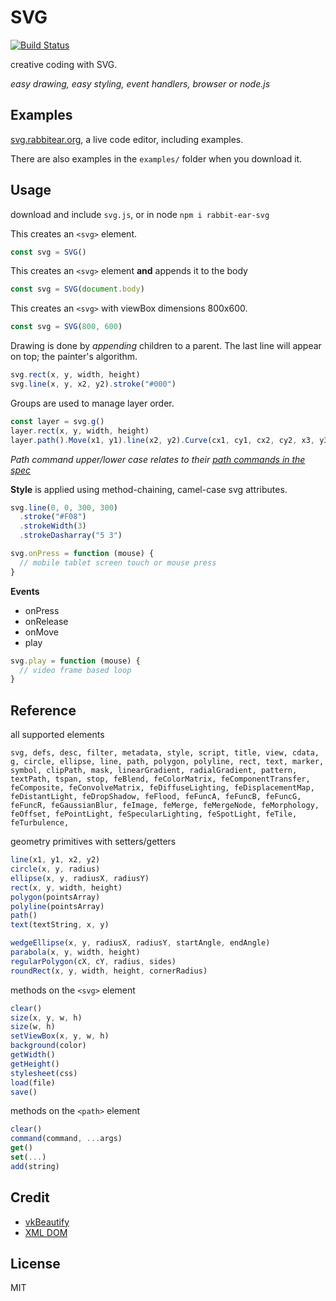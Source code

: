 # SVG

[![Build Status](https://travis-ci.org/robbykraft/SVG.svg?branch=master)](https://travis-ci.org/robbykraft/SVG)

creative coding with SVG.

*easy drawing, easy styling, event handlers, browser or node.js*

## Examples

[svg.rabbitear.org](https://svg.rabbitear.org), a live code editor, including examples.

There are also examples in the `examples/` folder when you download it.

## Usage

download and include `svg.js`, or in node `npm i rabbit-ear-svg`

This creates an `<svg>` element.

```javascript
const svg = SVG()
```

This creates an `<svg>` element **and** appends it to the body

```javascript
const svg = SVG(document.body)
```

This creates an `<svg>` with viewBox dimensions 800x600.

```javascript
const svg = SVG(800, 600)
```

Drawing is done by *appending* children to a parent. The last line will appear on top; the painter's algorithm.

```javascript
svg.rect(x, y, width, height)
svg.line(x, y, x2, y2).stroke("#000")
```

Groups are used to manage layer order.

```javascript
const layer = svg.g()
layer.rect(x, y, width, height)
layer.path().Move(x1, y1).line(x2, y2).Curve(cx1, cy1, cx2, cy2, x3, y3)
```

*Path command upper/lower case relates to their [path commands in the spec](https://www.w3.org/TR/SVG/paths.html#PathData)*

**Style** is applied using method-chaining, camel-case svg attributes.

```javascript
svg.line(0, 0, 300, 300)
  .stroke("#F08")
  .strokeWidth(3)
  .strokeDasharray("5 3")
```

```javascript
svg.onPress = function (mouse) {
  // mobile tablet screen touch or mouse press
}
```

**Events**

- onPress
- onRelease
- onMove
- play

```javascript
svg.play = function (mouse) {
  // video frame based loop
}
```

## Reference

all supported elements

```
svg, defs, desc, filter, metadata, style, script, title, view, cdata, g, circle, ellipse, line, path, polygon, polyline, rect, text, marker, symbol, clipPath, mask, linearGradient, radialGradient, pattern, textPath, tspan, stop, feBlend, feColorMatrix, feComponentTransfer, feComposite, feConvolveMatrix, feDiffuseLighting, feDisplacementMap, feDistantLight, feDropShadow, feFlood, feFuncA, feFuncB, feFuncG, feFuncR, feGaussianBlur, feImage, feMerge, feMergeNode, feMorphology, feOffset, fePointLight, feSpecularLighting, feSpotLight, feTile, feTurbulence,
```

geometry primitives with setters/getters

```javascript
line(x1, y1, x2, y2)
circle(x, y, radius)
ellipse(x, y, radiusX, radiusY)
rect(x, y, width, height)
polygon(pointsArray)
polyline(pointsArray)
path()
text(textString, x, y)

wedgeEllipse(x, y, radiusX, radiusY, startAngle, endAngle)
parabola(x, y, width, height)
regularPolygon(cX, cY, radius, sides)
roundRect(x, y, width, height, cornerRadius)
```

methods on the `<svg>` element

```javascript
clear()
size(x, y, w, h)
size(w, h)
setViewBox(x, y, w, h)
background(color)
getWidth()
getHeight()
stylesheet(css)
load(file)
save()
```

methods on the `<path>` element

```javascript
clear()
command(command, ...args)
get()
set(...)
add(string)
```


## Credit

- [vkBeautify](https://github.com/vkiryukhin/vkBeautify)
- [XML DOM](https://github.com/xmldom/xmldom)

## License

MIT
